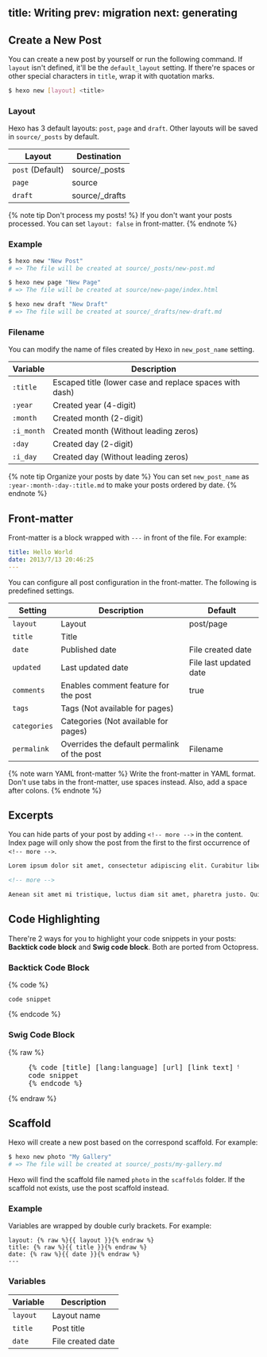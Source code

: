 title: Writing
prev: migration
next: generating
---
## Create a New Post

You can create a new post by yourself or run the following command. If `layout` isn't defined, it'll be the `default_layout` setting. If there're spaces or other special characters in `title`, wrap it with quotation marks.

``` bash
$ hexo new [layout] <title>
```

### Layout

Hexo has 3 default layouts: `post`, `page` and `draft`. Other layouts will be saved in `source/_posts` by default.

Layout | Destination
--- | ---
`post` (Default) | source/_posts
`page` | source
`draft` | source/_drafts

{% note tip Don't process my posts! %}
If you don't want your posts processed. You can set `layout: false` in front-matter.
{% endnote %}

### Example

``` bash
$ hexo new "New Post"
# => The file will be created at source/_posts/new-post.md

$ hexo new page "New Page"
# => The file will be created at source/new-page/index.html

$ hexo new draft "New Draft"
# => The file will be created at source/_drafts/new-draft.md
```

### Filename

You can modify the name of files created by Hexo in `new_post_name` setting.

Variable | Description
--- | ---
`:title` | Escaped title (lower case and replace spaces with dash)
`:year` | Created year (4-digit)
`:month` | Created month (2-digit)
`:i_month` | Created month (Without leading zeros)
`:day` | Created day (2-digit)
`:i_day` | Created day (Without leading zeros)

{% note tip Organize your posts by date %}
You can set `new_post_name` as `:year-:month-:day-:title.md` to make your posts ordered by date.
{% endnote %}

## Front-matter

Front-matter is a block wrapped with `---` in front of the file. For example:

``` yaml
title: Hello World
date: 2013/7/13 20:46:25
---
```

You can configure all post configuration in the front-matter. The following is predefined settings.

Setting | Description | Default
--- | --- | ---
`layout` | Layout | post/page
`title` | Title | 
`date` | Published date | File created date
`updated` | Last updated date | File last updated date
`comments` | Enables comment feature for the post | true
`tags` | Tags (Not available for pages) | 
`categories` | Categories (Not available for pages) | 
`permalink` | Overrides the default permalink of the post | Filename

{% note warn YAML front-matter %}
Write the front-matter in YAML format. Don't use tabs in the front-matter, use spaces instead. Also, add a space after colons.
{% endnote %}

## Excerpts

You can hide parts of your post by adding `<!-- more -->` in the content. Index page will only show the post from the first to the first occurrence of `<!-- more -->`.

``` markdown
Lorem ipsum dolor sit amet, consectetur adipiscing elit. Curabitur libero est, vulputate nec nibh sit amet, luctus placerat diam. Aliquam sit amet est arcu.

<!-- more -->

Aenean sit amet mi tristique, luctus diam sit amet, pharetra justo. Quisque ac faucibus tellus, non viverra augue. Phasellus justo ligula, pharetra adipiscing vulputate eget, fringilla sit amet urna. Nunc aliquam fermentum est ac fringilla.
```

## Code Highlighting

There're 2 ways for you to highlight your code snippets in your posts: **Backtick code block** and **Swig code block**. Both are ported from Octopress.

### Backtick Code Block

{% code %}
``` [language] [title] [url] [link text]
code snippet
```
{% endcode %}

### Swig Code Block

{% raw %}
<figure class="highlight"><pre>{% code [title] [lang:language] [url] [link text] %}
code snippet
{% endcode %}
</pre></figure>
{% endraw %}

## Scaffold

Hexo will create a new post based on the correspond scaffold. For example:

``` bash
$ hexo new photo "My Gallery"
# => The file will be created at source/_posts/my-gallery.md
```

Hexo will find the scaffold file named `photo` in the `scaffolds` folder. If the scaffold not exists, use the post scaffold instead.

### Example

Variables are wrapped by double curly brackets. For example:

``` plain
layout: {% raw %}{{ layout }}{% endraw %}
title: {% raw %}{{ title }}{% endraw %}
date: {% raw %}{{ date }}{% endraw %}
---
```

### Variables

Variable | Description
--- | ---
`layout` | Layout name
`title` | Post title
`date` | File created date